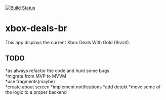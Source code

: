 [![Build Status](https://travis-ci.com/munstein/xbox-deals-br.svg?branch=master)](https://travis-ci.com/munstein/xbox-deals-br)

# xbox-deals-br
This app displays the current Xbox Deals With Gold (Brazil).
## TODO
*as always refactor the code and hunt some bugs  
*migrate from MVP to MVVM    
*use fragments(maybe)   
*create about screen
*implement notifications
*add detekt
*move some of the logic to a proper backend

